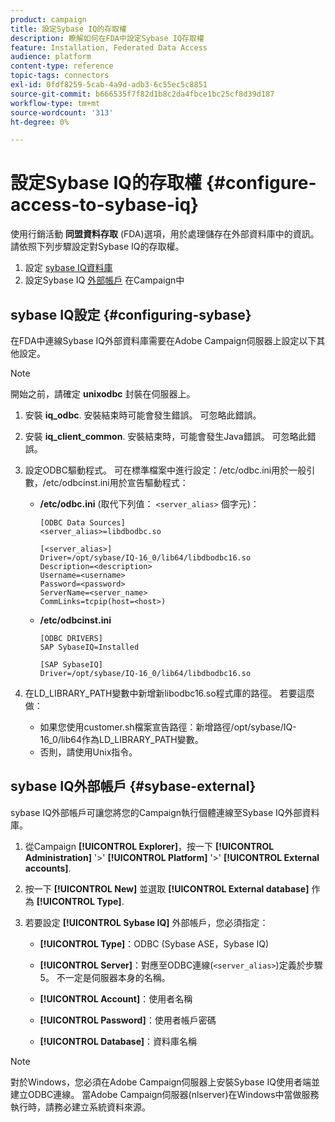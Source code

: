 ```yaml
---
product: campaign
title: 設定Sybase IQ的存取權
description: 瞭解如何在FDA中設定Sybase IQ存取權
feature: Installation, Federated Data Access
audience: platform
content-type: reference
topic-tags: connectors
exl-id: 0fdf8259-5cab-4a9d-adb3-6c55ec5c8851
source-git-commit: b666535f7f82d1b8c2da4fbce1bc25cf8d39d187
workflow-type: tm+mt
source-wordcount: '313'
ht-degree: 0%

---
```


# 設定Sybase IQ的存取權 {#configure-access-to-sybase-iq}



使用行銷活動 **同盟資料存取** (FDA)選項，用於處理儲存在外部資料庫中的資訊。 請依照下列步驟設定對Sybase IQ的存取權。

1. 設定 [sybase IQ資料庫](#configuring-sybase)
1. 設定Sybase IQ [外部帳戶](#sybase-external) 在Campaign中

## sybase IQ設定 {#configuring-sybase}

在FDA中連線Sybase IQ外部資料庫需要在Adobe Campaign伺服器上設定以下其他設定。

>[!NOTE]
>
>開始之前，請確定 **unixodbc** 封裝在伺服器上。

1. 安裝 **iq_odbc**. 安裝結束時可能會發生錯誤。 可忽略此錯誤。

1. 安裝 **iq_client_common**. 安裝結束時，可能會發生Java錯誤。 可忽略此錯誤。

1. 設定ODBC驅動程式。 可在標準檔案中進行設定：/etc/odbc.ini用於一般引數，/etc/odbcinst.ini用於宣告驅動程式：

   * **/etc/odbc.ini** (取代下列值： `<server_alias>` 個字元)：

     ```
     [ODBC Data Sources]
     <server_alias>=libdbodbc.so
     
     [<server_alias>]
     Driver=/opt/sybase/IQ-16_0/lib64/libdbodbc16.so
     Description=<description>
     Username=<username>
     Password=<password>
     ServerName=<server_name>
     CommLinks=tcpip(host=<host>)
     ```

   * **/etc/odbcinst.ini**

     ```
     [ODBC DRIVERS]
     SAP SybaseIQ=Installed
     
     [SAP SybaseIQ]
     Driver=/opt/sybase/IQ-16_0/lib64/libdbodbc16.so
     ```

1. 在LD_LIBRARY_PATH變數中新增新libodbc16.so程式庫的路徑。 若要這麼做：

   * 如果您使用customer.sh檔案宣告路徑：新增路徑/opt/sybase/IQ-16_0/lib64作為LD_LIBRARY_PATH變數。
   * 否則，請使用Unix指令。

## sybase IQ外部帳戶 {#sybase-external}

sybase IQ外部帳戶可讓您將您的Campaign執行個體連線至Sybase IQ外部資料庫。

1. 從Campaign **[!UICONTROL Explorer]**，按一下 **[!UICONTROL Administration]** &#39;>&#39; **[!UICONTROL Platform]** &#39;>&#39; **[!UICONTROL External accounts]**.

1. 按一下 **[!UICONTROL New]** 並選取 **[!UICONTROL External database]** 作為 **[!UICONTROL Type]**.

1. 若要設定 **[!UICONTROL Sybase IQ]** 外部帳戶，您必須指定：

   * **[!UICONTROL Type]**：ODBC (Sybase ASE，Sybase IQ)

   * **[!UICONTROL Server]**：對應至ODBC連線(`<server_alias>`)定義於步驟5。 不一定是伺服器本身的名稱。

   * **[!UICONTROL Account]**：使用者名稱

   * **[!UICONTROL Password]**：使用者帳戶密碼

   * **[!UICONTROL Database]**：資料庫名稱

>[!NOTE]
>
>對於Windows，您必須在Adobe Campaign伺服器上安裝Sybase IQ使用者端並建立ODBC連線。 當Adobe Campaign伺服器(nlserver)在Windows中當做服務執行時，請務必建立系統資料來源。
